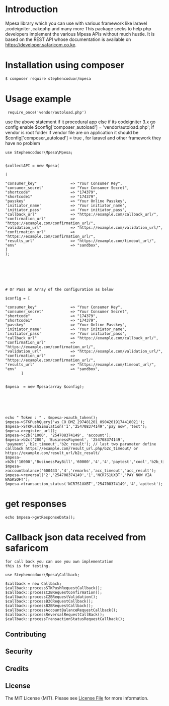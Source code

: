 # Introduction
Mpesa library which you can use with various framework like laravel ,codeigniter ,cakephp and many more
This package seeks to help php developers implement the various Mpesa APIs without much hustle. It is based on the REST API whose documentation is available on https://developer.safaricom.co.ke.

#  Installation using composer
``` bash
$ composer require stephencoduor/mpesa
```

#  Usage example

     require_once('vendor/autoload.php')
  use the above statement if it procedural app else if its codeigniter 3.x go config enable $config['composer_autoload'] = 'vendor/autoload.php'; 
  if vendor is root folder if vendor file are on application it should be $config['composer_autoload'] = true ,
  for laravel and other framework they have no problem
     
     

    use Stephencoduor\Mpesa\Mpesa;


    $collectAPI = new Mpesa( 
    
    [

    "consumer_key"               => "Your Consumer Key",
    "consumer_secret"            => "Your Consumer Secret",
    "shortcode"                  => "174379",
    "shortcode1"                 => "174379",
    "passkey"                    => "Your Online Passkey",
    'initiator_name'             => 'Your initiator_name',
    'initiator_pass'             => 'Your initiator_pass',
    "callback_url"               => "https://example.com/callback_url/",
    "confirmation_url"           => "https://example.com/confirmation_url/",
    "validation_url"             => "https://example.com/validation_url/",
    "confirmation_url"           => "https://example.com/confirmation_url/",
    "results_url"                => "https://example.com/timeout_url/",
    "env"                        => "sandbox",
    ]
    );







    # Or Pass an Array of the configuration as below
    
    $config = [

    "consumer_key"               => "Your Consumer Key",
    "consumer_secret"            => "Your Consumer Secret",
    "shortcode"                  => "174379",
    "shortcode1"                 => "174379",
    "passkey"                    => "Your Online Passkey",
    'initiator_name'             => 'Your initiator_name',
    'initiator_pass'             => 'Your initiator_pass',
    "callback_url"               => "https://example.com/callback_url/",
    "confirmation_url"           => "https://example.com/confirmation_url/",
    "validation_url"             => "https://example.com/validation_url/",
    "confirmation_url"           => "https://example.com/confirmation_url/",
    "results_url"                => "https://example.com/timeout_url/",
    "env"                        => "sandbox",
           ]


    $mpesa  = new Mpesa(array $config);



        


    echo " Token : " . $mpesa->oauth_token();
    $mpesa->STKPushQuery('ws_CO_DMZ_297481201_09042019174418021');
    $mpesa->STKPushSimulation('1','254708374149','pay now','test');
    $mpesa->register_url(); 
    $mpesa->c2b('1000', '254708374149', 'account');
    $mpesa->b2c('200', 'BusinessPayment', '254708374149', 'payment','b2c_timeout','b2c_result'); // last two parameter define callback https://example.com/result_url.php/b2c_timeout/ or https://example.com/result_url/b2c_result/
    $mpesa->b2b('10000','BusinessPayBill','60000','4','4','paytest','cool','b2b_timeout','b2b_result');
    $mpesa->accountbalance('600443','4','remarks','acc_timeout','acc_result');
    $mpesa->reversal('2','254708374149','1','NCR7S1UXBT','PAY NOW VIA WASKSOFT');
    $mpesa->transaction_status('NCR7S1UXBT','254708374149','4','apitest');
    
 # get responses
    echo $mpesa->getResponseData();
    
# Callback json data received from safaricom
    for call back you can use you own implementation 
    this is for testing.
    
    use Stephencoduor\Mpesa\Callback;

    $callback = new Callback;
    $callback::processSTKPushRequestCallback();
    $callback::processC2BRequestConfirmation();
    $callback::processC2BRequestValidation();
    $callback::processB2CRequestCallback();
    $callback::processB2BRequestCallback();
    $callback::processAccountBalanceRequestCallback();
    $callback::processReversalRequestCallBack();
    $callback::processTransactionStatusRequestCallback();

    
  ## Contributing



## Security


## Credits


## License

The MIT License (MIT). Please see [License File](LICENSE.md) for more information.

